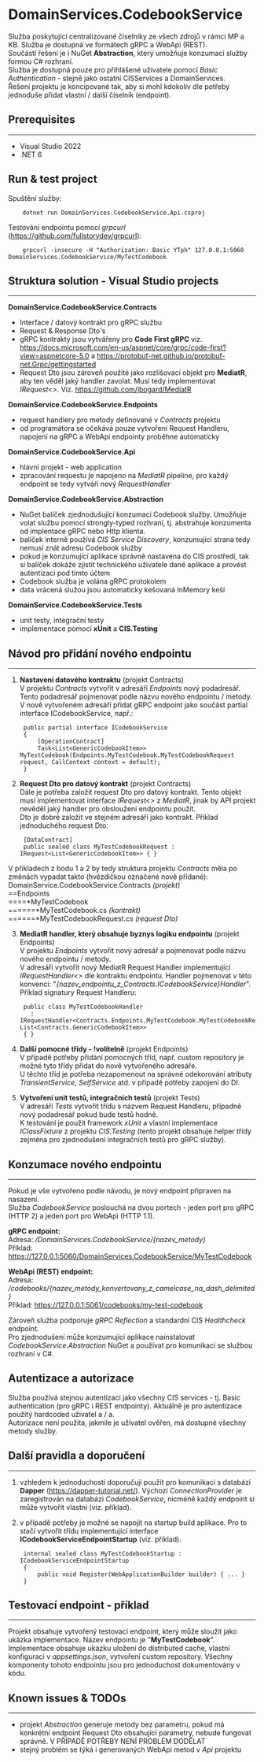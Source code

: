

# DomainServices.CodebookService
Služba poskytující centralizované číselníky ze všech zdrojů v rámci MP a KB. Služba je dostupná ve formátech gRPC a WebApi (REST).  
Součástí řešení je i NuGet **Abstraction**, který umožňuje konzumaci služby formou C# rozhraní.  
Služba je dostupná pouze pro přihlášené uživatele pomocí *Basic Authentication* - stejně jako ostatní CISServices a DomainServices.  
Řešení projektu je koncipované tak, aby si mohl kdokoliv dle potřeby jednoduše přidat vlastní / další číselník (endpoint).

## Prerequisites
----
 - Visual Studio 2022
 - .NET 6

## Run & test project
Spuštění služby:

        dotnet run DomainServices.CodebookService.Api.csproj

Testování endpointu pomocí *grpcurl* (https://github.com/fullstorydev/grpcurl):

        grpcurl -insecure -H "Authorization: Basic YTph" 127.0.0.1:5060 DomainServices.CodebookService/MyTestCodebook


## Struktura solution - Visual Studio projects
----  

**DomainService.CodebookService.Contracts**
 - Interface / datový kontrakt pro gRPC službu
 - Request & Response Dto's
 - gRPC kontrakty jsou vytvářeny pro **Code First gRPC** viz. https://docs.microsoft.com/en-us/aspnet/core/grpc/code-first?view=aspnetcore-5.0 a https://protobuf-net.github.io/protobuf-net.Grpc/gettingstarted
 - Request Dto jsou zároveň použité jako rozlišovací objekt pro **MediatR**, aby ten věděl jaký handler zavolat. Musí tedy implementovat *IRequest<>*. Viz. https://github.com/jbogard/MediatR

**DomainService.CodebookService.Endpoints**
- request handlery pro metody definované v *Contracts* projektu
- od programátora se očekává pouze vytvoření Request Handleru, napojení na gRPC a WebApi endpointy proběhne automaticky

**DomainService.CodebookService.Api**
 - hlavní projekt - web application
 - zpracování requestu je napojeno na *MediatR* pipeline, pro každý endpoint se tedy vytváří nový *RequestHandler*

**DomainService.CodebookService.Abstraction**
 - NuGet balíček zjednodušující konzumaci Codebook služby. Umožňuje volat službu pomocí strongly-typed rozhraní, tj. abstrahuje konzumenta od implentace gRPC nebo Http klienta.
 - balíček interně používá *CIS Service Discovery*, konzumující strana tedy nemusí znát adresu Codebook služby
 - pokud je konzumující aplikace správně nastavena do CIS prostředí, tak si balíček dokáže zjistit technického uživatele dané aplikace a provést autentizaci pod tímto účtem
 - Codebook služba je volána gRPC protokolem
 - data vrácená služou jsou automaticky kešovaná InMemory keší

**DomainService.CodebookService.Tests**
 - unit testy, integrační testy
 - implementace pomocí **xUnit** a **CIS.Testing**

## Návod pro přidání nového endpointu
----

1) **Nastavení datového kontraktu** (projekt Contracts)  
V projektu *Contracts* vytvořit v adresáři *Endpoints* nový podadresář. Tento podadresář pojmenovat podle názvu nového endpointu / metody.  
V nově vytvořeném adresáři přidat gRPC endpoint jako součást partial interface ICodebookService, např.:

        public partial interface ICodebookService
        {
            [OperationContract]
            Task<List<GenericCodebookItem>> MyTestCodebook(Endpoints.MyTestCodebook.MyTestCodebookRequest request, CallContext context = default);
        }

2) **Request Dto pro datový kontrakt** (projekt Contracts)  
Dále je potřeba založit request Dto pro datový kontrakt. Tento objekt musí implementovat interface *IRequest<>* z *MediatR*, jinak by API projekt nevěděl jaký handler pro obsloužení endpointu použít.  
Dto je dobré založit ve stejném adresáři jako kontrakt. Příklad jednoduchého request Dto:

        [DataContract]
        public sealed class MyTestCodebookRequest : IRequest<List<GenericCodebookItem>> { }
        
V příkladech z bodu 1 a 2 by tedy struktura projektu *Contracts* měla po změnách vypadat takto (hvězdičkou označené nově přidané):  
DomainService.CodebookService.Contracts *(projekt)*  
==Endpoints  
====*MyTestCodebook  
======*MyTestCodebook.cs *(kontrakt)*  
======*MyTestCodebookRequest.cs *(request Dto)*  

3) **MediatR handler, který obsahuje byznys logiku endpointu** (projekt Endpoints)  
V projektu *Endpoints* vytvořit nový adresář a pojmenovat podle názvu nového endpointu / metody.  
V adresáři vytvořit nový MediatR Request Handler implementující *IRequestHandler<>* dle kontraktu endpointu. Handler pojmenovat v této konvenci: "*{nazev_endpointu_z_Contracts.ICodebookService}Handler*".  
Příklad signatury Request Handleru:

        public class MyTestCodebookHandler
          : IRequestHandler<Contracts.Endpoints.MyTestCodebook.MyTestCodebookRequest, List<Contracts.GenericCodebookItem>>
        { }

4) **Další pomocné třídy - !volitelně** (projekt Endpoints)  
V případě potřeby přidání pomocných tříd, např. custom repository je možné tyto třídy přidat do nově vytvořeného adresáře.  
U těchto tříd je potřeba nezapomenout na správné odekorování atributy *TransientService*, *SelfService* atd. v případě potřeby zapojení do DI.

5) **Vytvoření unit testů, integračních testů** (projekt Tests)  
V adresáři *Tests* vytvořit třídu s názvem Request Handleru, případně nový podadresář pokud bude testů hodně.  
K testování je použit framework *xUnit* a vlastní implementace *IClassFixture* z projektu *CIS.Testing* (tento projekt obsahuje helper třídy zejména pro zjednodušení integračních testů pro gRPC služby).

## Konzumace nového endpointu
----
Pokud je vše vytvořeno podle návodu, je nový endpoint připraven na nasazení.   
Služba *CodebookService* poslouchá na dvou portech - jeden port pro gRPC (HTTP 2) a jeden port pro WebApi (HTTP 1.1).

**gRPC endpoint:**  
Adresa: */DomainServices.CodebookService/{nazev_metody}*  
Příklad: https://127.0.0.1:5060/DomainServices.CodebookService/MyTestCodebook

**WebApi (REST) endpoint:**  
Adresa: */codebooks/{nazev_metody_konvertovany_z_camelcase_na_dash_delimited}*  
Příklad: https://127.0.0.1:5061/codebooks/my-test-codebook

Zároveň služba podporuje *gRPC Reflection* a standardní CIS *Healthcheck* endpoint.  
Pro zjednodušení může konzumující aplikace nainstalovat *CodebookService.Abstraction* NuGet a používat pro komunikaci se službou rozhraní v C#.

## Autentizace a autorizace

Služba používá stejnou autentizaci jako všechny CIS services - tj. Basic authentication (pro gRPC i REST endpointy). Aktuálně je pro autentizace použitý hardcoded uživatel a / a.  
Autorizace není použita, jakmile je uživatel ověřen, má dostupné všechny metody služby.

## Další pravidla a doporučení
----
1)  vzhledem k jednoduchosti doporučuji použít pro komunikaci s databází **Dapper** (https://dapper-tutorial.net/). Výchozí *ConnectionProvider* je zaregistrován na databázi *CodebookService*, nicméně každý endpoint si může vytvořit vlastní (viz. příklad).
2) v případě potřeby je možné se napojit na startup build aplikace. Pro to stačí vytvořit třídu implementující interface **ICodebookServiceEndpointStartup** (viz. příklad).
            
        internal sealed class MyTestCodebookStartup : ICodebookServiceEndpointStartup
        {
			public void Register(WebApplicationBuilder builder) { ... }
        }

## Testovací endpoint - příklad
----
Projekt obsahuje vytvořený testovací endpoint, který může sloužit jako ukázka implementace. Název endpointu je "**MyTestCodebook**".  
Implementace obsahuje ukázku uložení do distributed cache, vlastní konfiguraci v *appsettings.json*, vytvoření custom repository. Všechny komponenty tohoto endpointu jsou pro jednoduchost dokumentovány v kódu.

## Known issues & TODOs
----
- projekt *Abstraction* generuje metody bez parametru, pokud má konkrétní endpoint Request Dto obsahující parametry, nebude fungovat správně. V PŘÍPADĚ POTŘEBY NENÍ PROBLÉM DODĚLAT
- stejný problém se týká i generovaných WebApi metod v *Api* projektu